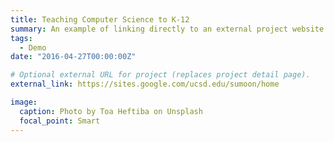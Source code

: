```yaml
---
title: Teaching Computer Science to K-12
summary: An example of linking directly to an external project website using `[LINK]`.
tags:
  - Demo
date: "2016-04-27T00:00:00Z"

# Optional external URL for project (replaces project detail page).
external_link: https://sites.google.com/ucsd.edu/sumoon/home

image:
  caption: Photo by Toa Heftiba on Unsplash
  focal_point: Smart
---
```

